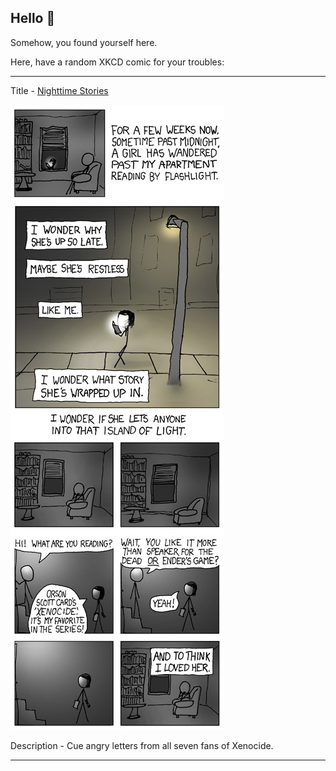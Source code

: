 ## Hello 👀

Somehow, you found yourself here.

Here, have a random XKCD comic for your troubles:

-----------------------------------

Title - [Nighttime Stories](https://xkcd.com/304)

![Nighttime Stories](./random_comic.png)

Description - Cue angry letters from all seven fans of Xenocide.

-----------------------------------